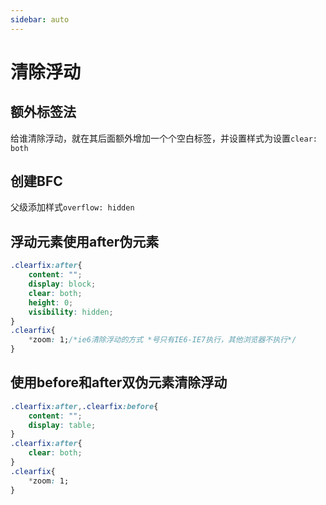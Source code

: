 ```yaml
---
sidebar: auto
---
```


# 清除浮动

## 额外标签法

给谁清除浮动，就在其后面额外增加一个个空白标签，并设置样式为设置`clear: both`

## 创建BFC

父级添加样式`overflow: hidden`

## 浮动元素使用after伪元素

```css
.clearfix:after{
    content: "";
    display: block;
    clear: both;
    height: 0;
    visibility: hidden;
}
.clearfix{
    *zoom: 1;/*ie6清除浮动的方式 *号只有IE6-IE7执行，其他浏览器不执行*/
}

```

## 使用before和after双伪元素清除浮动

```css
.clearfix:after,.clearfix:before{
    content: "";
    display: table;
}
.clearfix:after{
    clear: both;
}
.clearfix{
    *zoom: 1;
}
```